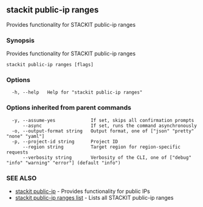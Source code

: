 ## stackit public-ip ranges

Provides functionality for STACKIT public-ip ranges

### Synopsis

Provides functionality for STACKIT public-ip ranges

```
stackit public-ip ranges [flags]
```

### Options

```
  -h, --help   Help for "stackit public-ip ranges"
```

### Options inherited from parent commands

```
  -y, --assume-yes             If set, skips all confirmation prompts
      --async                  If set, runs the command asynchronously
  -o, --output-format string   Output format, one of ["json" "pretty" "none" "yaml"]
  -p, --project-id string      Project ID
      --region string          Target region for region-specific requests
      --verbosity string       Verbosity of the CLI, one of ["debug" "info" "warning" "error"] (default "info")
```

### SEE ALSO

* [stackit public-ip](./stackit_public-ip.md)	 - Provides functionality for public IPs
* [stackit public-ip ranges list](./stackit_public-ip_ranges_list.md)	 - Lists all STACKIT public-ip ranges

